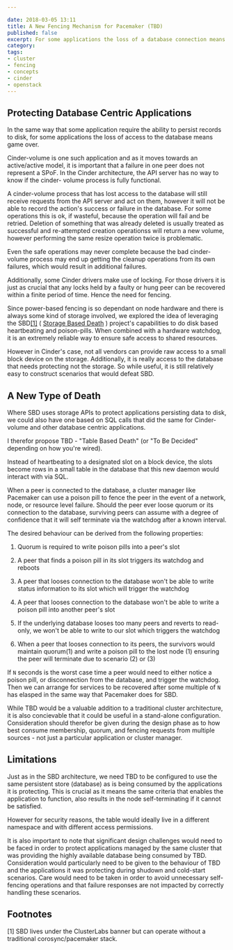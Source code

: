 ```yaml
---

date: 2018-03-05 13:11
title: A New Fencing Mechanism for Pacemaker (TBD)
published: false
excerpt: For some applications the loss of a database connection means game over.
category:
tags: 
- cluster
- fencing
- concepts
- cinder
- openstack
---
```


## Protecting Database Centric Applications

In the same way that some application require the ability to persist records
to disk, for some applications the loss of access to the database means game
over.

Cinder-volume is one such application and as it moves towards an active/active
model, it is important that a failure in one peer does not represent a SPoF.
In the Cinder architecture, the API server has no way to know if the cinder-
volume process is fully functional.

A cinder-volume process that has lost access to the database will still
receive requests from the API server and act on them, however it will not be
able to record the action's success or failure in the database.  For some
operations this is ok, if wasteful, because the operation will fail and be
retried. Deletion of something that was already deleted  is usually treated as
successful and re-attempted creation operationss will return a new volume,
however performing the same resize operation twice is problematic. 

Even the safe operations may never complete because the bad cinder-volume
process may end up getting the cleanup operations from its own failures, which
would result in additional failures.

Additionally, some Cinder drivers make use of locking.  For those drivers it
is just as crucial that any locks held by a faulty or hung peer can be
recovered within a finite period of time.  Hence the need for fencing.

Since power-based fencing is so dependant on node hardware and there is always
some kind of storage involved, we explored the idea of leveraging the
SBD[[1]](#fnote1) ( [Storage Based Death](/blog/2015/sbd-fun-and-profit) )
project's capabilities to do disk based heartbeating and poison-pills.  When
combined with a hardware watchdog, it is an extremely reliable way to ensure
safe access to shared resources.

However in Cinder's case, not all vendors can provide raw access to a small
block device on the storage.  Additionally, it is really access to the
database that needs protecting not the storage.  So while useful, it is still
relatively easy to construct scenarios that would defeat SBD.

## A New Type of Death

Where SBD uses storage APIs to protect applications persisting data to disk,
we could also have one based on SQL calls that did the same for Cinder-volume
and other database centric applications.

I therefor propose TBD - "Table Based Death" (or "To Be Decided" depending on
how you're wired).

Instead of heartbeating to a designated slot on a block device, the slots
become rows in a small table in the database that this new daemon would
interact with via SQL.

When a peer is connected to the database, a cluster manager like Pacemaker can
use a poison pill to fence the peer in the event of a network, node, or
resource level failure.  Should the peer ever loose quorum or its connection
to the database, surviving peers can assume with a degree of confidence that
it will self terminate via the watchdog after a known interval.

The desired behaviour can be derived from the following properties:

1. Quorum is required to write poison pills into a peer's slot

2. A peer that finds a poison pill in its slot triggers its watchdog and reboots

3. A peer that looses connection to the database won't be able to write status
   information to its slot which will trigger the watchdog

4. A peer that looses connection to the database won't be able to write a poison
   pill into another peer's slot

5. If the underlying database looses too many peers and reverts to read-only,
   we won't be able to write to our slot which triggers the watchdog

6. When a peer that looses connection to its peers, the survivors would maintain
   quorum(1) and write a poison pill to the lost node (1) ensuring the peer will
   terminate due to scenario (2) or (3)


If `N` seconds is the worst case time a peer would need to either notice a
poison pill, or disconnection from the database, and trigger the watchdog.
Then we can arrange for services to be recovered after some multiple of `N`
has elasped in the same way that Pacemaker does for SBD.

While TBD would be a valuable addition to a traditional cluster architecture,
it is also concievable that it could be useful in a stand-alone configuration.
Consideration should therefor be given during the design phase as to how best
consume membership, quorum, and fencing requests from multiple sources - not
just a particular application or cluster manager.

## Limitations

Just as in the SBD architecture, we need TBD to be configured to use the same
persistent store (database) as is being consumed by the applications it is
protecting.  This is crucial as it means the same criteria that enables the
application to function, also results in the node self-terminating if it cannot
be satisfied.

However for security reasons, the table would ideally live in a different
namespace and with different access permissions.

It is also important to note that significant design challenges would need to
be faced in order to protect applications managed by the same cluster that was
providing the highly available database being consumed by TBD.  Consideration
would particularly need to be given to the behaviour of TBD and the
applications it was protecting during shudown and cold-start scenarios.  Care
would need to be taken in order to avoid unnecessary self-fencing operations
and that failure responses are not impacted by correctly handling these
scenarios.

## Footnotes

<a name="fnote1">[1]</a> SBD lives under the ClusterLabs banner but can
operate without a traditional corosync/pacemaker stack.
